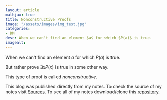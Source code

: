 ```yaml
---
layout: article
mathjax: true
title: Nonconstructive Proofs
image: "/assets/images/img_test.jpg"
categories:
- DM
desc: When we can't find an element $a$ for which $P(a)$ is true. 
imagealt: 
---
```


When we can't find an element $a$ for which $P(a)$ is true.

































































































































































































































































































































































But rather prove $\exists xP(x)$ is true in some other way.


































































































































































































































































































































































This type of proof is called *nonconstructive*.

This blog was published directly from my notes.
To check the source of my notes visit [Sources](sources.html).
To see all of my notes download/clone this [repository](https://github.com/bovem/CS).